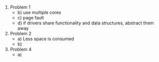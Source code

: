 1) Problem 1
	- b) use multiple cores
	- c) page fault
	- d) if drivers share functionality and data structures, abstract them away
2) Problem 2
	- a) Less space is consumed
	- b) 
3) Problem 4
	- a) 